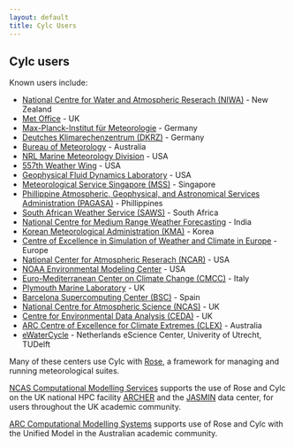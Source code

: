 ```yaml
---
layout: default
title: Cylc Users
---
```


## Cylc users

Known users include:

  * [National Centre for Water and Atmospheric Reserach
    (NIWA)](http://www.niwa.co.nz) - New Zealand
  * [Met Office](http://www.metoffice.gov.uk) - UK
  * [Max-Planck-Institut f&uuml;r
      Meteorologie](http://www.mpimet.mpg.de/mpimet-startseite/) - Germany
  * [Deutches Klimarechenzentrum (DKRZ)](https://www.dkrz.de/) - Germany
  * [Bureau of Meteorology](http://www.bom.gov.au/) - Australia
  * [NRL Marine Meteorology Division](http://www.nrlmry.navy.mil) - USA
  * [557th Weather Wing](https://www.557weatherwing.af.mil) - USA
  * [Geophysical Fluid Dynamics Laboratory](http://www.gfdl.noaa.gov/) - USA
  * [Meteorological Service Singapore (MSS)](http://www.weather.gov.sg/home/) - Singapore
  * [Phillippine Atmospheric, Geophysical, and Astronomical Services
    Administration (PAGASA)](http://bagong.pagasa.dost.gov.ph)  - Phillippines
  * [South African Weather Service (SAWS)](http://www.weathersa.co.za/) - South Africa
  * [National Centre for Medium Range Weather
      Forecasting](http://www.ncmrwf.gov.in/) - India
  * [Korean Meteorological Administration (KMA)](http://web.kma.go.kr/) - Korea
  * [Centre of Excellence in Simulation of Weather and Climate in
      Europe](https://verc.enes.org/esiwace/services/sup_cylc) - Europe
  * [National Center for Atmospheric Reserach (NCAR)](https://ncar.ucar.edu) - USA
  * [NOAA Environmental Modeling Center](http://www.emc.ncep.noaa.gov/) - USA
  * [Euro-Mediterranean Center on Climate Change (CMCC)](https://www.cmcc.it) - Italy
  * [Plymouth Marine Laboratory](https://www.pml.ac.uk/) - UK
  * [Barcelona Supercomputing Center (BSC)](https://www.bsc.es) - Spain
  * [National Centre for Atmospheric Science (NCAS)](https://www.ncas.ac.uk) - UK
  * [Centre for Environmental Data Analysis (CEDA)](http://www.ceda.ac.uk) - UK
  * [ARC Centre of Excellence for Climate Extremes (CLEX)](https://climateextremes.org.au/) - Australia
  * [eWaterCycle](http://forecast.ewatercycle.org/) - Netherlands eScience Center, Univerity of Utrecht, TUDelft
 
Many of these centers use Cylc with [Rose](https://github.com/metomi/rose), a
framework for managing and running meteorological suites.

[NCAS Computational Modelling Services](https://www.ncas.ac.uk/en/cms) supports
the use of Rose and Cylc on the UK national HPC facility
[ARCHER](http://www.archer.ac.uk) and the [JASMIN](http://www.jasmin.ac.uk)
data center, for users throughout the UK academic community.

[ARC Computational Modelling Systems](http://climate-cms.unsw.wikispaces.net/)
supports use of Rose and Cylc with the Unified Model in the Australian academic
community.

